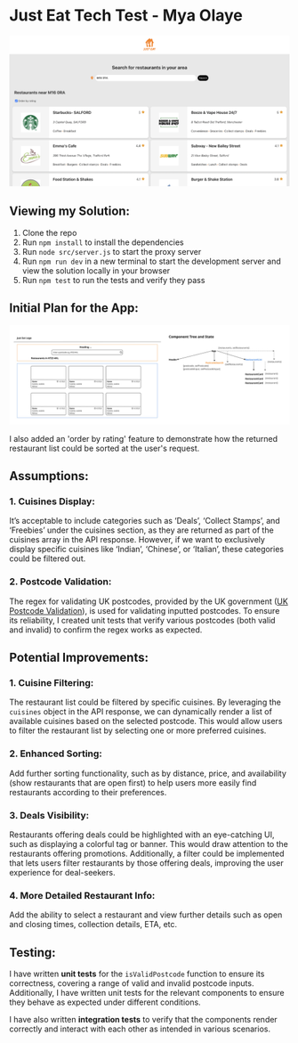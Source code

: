 # Just Eat Tech Test - Mya Olaye

![Preview](./src/assets/Just%20Eat%20Tech%20Task%20-%20Preview.png)

## Viewing my Solution:
1. Clone the repo
2. Run `npm install` to install the dependencies
3. Run `node src/server.js` to start the proxy server 
4. Run `npm run dev` in a new terminal to start the development server and view the solution locally in your browser
5. Run `npm test` to run the tests and verify they pass

## Initial Plan for the App:
![Just Eat Tech Challenge Plan](src/assets/Just%20Eat%20Tech%20Challenge%20-%20Plan.jpg)

I also added an 'order by rating' feature to demonstrate how the returned restaurant list could be sorted at the user's request.

## Assumptions:

### 1. Cuisines Display:
It’s acceptable to include categories such as ‘Deals’, ‘Collect Stamps’, and ‘Freebies’ under the cuisines section, as they are returned as part of the cuisines array in the API response. However, if we want to exclusively display specific cuisines like ‘Indian’, ‘Chinese’, or ‘Italian’, these categories could be filtered out.

### 2. Postcode Validation:
The regex for validating UK postcodes, provided by the UK government ([UK Postcode Validation](https://assets.publishing.service.gov.uk/media/5a7f3ff4ed915d74e33f5438/Bulk_Data_Transfer_-_additional_validation_valid_from_12_November_2015.pdf)), is used for validating inputted postcodes. To ensure its reliability, I created unit tests that verify various postcodes (both valid and invalid) to confirm the regex works as expected.

## Potential Improvements:

### 1. Cuisine Filtering:
The restaurant list could be filtered by specific cuisines. By leveraging the `cuisines` object in the API response, we can dynamically render a list of available cuisines based on the selected postcode. This would allow users to filter the restaurant list by selecting one or more preferred cuisines.

### 2. Enhanced Sorting:
Add further sorting functionality, such as by distance, price, and availability (show restaurants that are open first) to help users more easily find restaurants according to their preferences.

### 3. Deals Visibility:
Restaurants offering deals could be highlighted with an eye-catching UI, such as displaying a colorful tag or banner. This would draw attention to the restaurants offering promotions. Additionally, a filter could be implemented that lets users filter restaurants by those offering deals, improving the user experience for deal-seekers.

### 4. More Detailed Restaurant Info:
Add the ability to select a restaurant and view further details such as open and closing times, collection details, ETA, etc.

## Testing:
I have written **unit tests** for the `isValidPostcode` function to ensure its correctness, covering a range of valid and invalid postcode inputs. Additionally, I have written unit tests for the relevant components to ensure they behave as expected under different conditions.

I have also written **integration tests** to verify that the components render correctly and interact with each other as intended in various scenarios.
